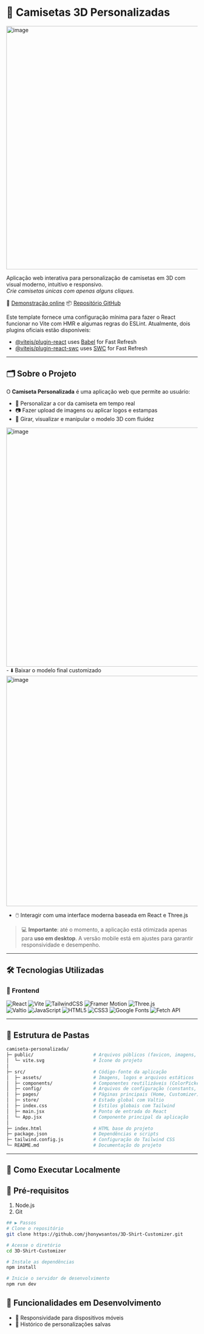 # 👕 Camisetas 3D Personalizadas 
<img width="1353" height="640" alt="image" src="https://github.com/user-attachments/assets/69122a60-033a-4b09-b303-ea8ec83bbaa3" />

Aplicação web interativa para personalização de camisetas em 3D com visual moderno, intuitivo e responsivo.  
*Crie camisetas únicas com apenas alguns cliques.*

🔗 [Demonstração online](https://camiseta-personalizada.vercel.app/) 📦 [Repositório GitHub](https://github.com/jhonywsantos/camiseta-personalizada/)

Este template fornece uma configuração mínima para fazer o React funcionar no Vite com HMR e algumas regras do ESLint.
Atualmente, dois plugins oficiais estão disponíveis:

- [@vitejs/plugin-react](https://github.com/vitejs/vite-plugin-react/blob/main/packages/plugin-react/README.md) uses [Babel](https://babeljs.io/) for Fast Refresh
- [@vitejs/plugin-react-swc](https://github.com/vitejs/vite-plugin-react-swc) uses [SWC](https://swc.rs/) for Fast Refresh
---

## 🗂️ Sobre o Projeto

O **Camiseta Personalizada** é uma aplicação web que permite ao usuário:

- 🎨 Personalizar a cor da camiseta em tempo real  
- 📷 Fazer upload de imagens ou aplicar logos e estampas  
- 🔄 Girar, visualizar e manipular o modelo 3D com fluidez
<img width="1007" height="629" alt="image" src="https://github.com/user-attachments/assets/2b1b77d0-d8c2-44c1-81af-0d330bdcc8a0" />  
- ⬇️ Baixar o modelo final customizado
<img width="887" height="606" alt="image" src="https://github.com/user-attachments/assets/cdb00205-2b50-4928-b069-8bcaad2cace2" />

- 🖱️ Interagir com uma interface moderna baseada em React e Three.js  

> 💻 **Importante**: até o momento, a aplicação está otimizada apenas para **uso em desktop**. A versão mobile está em ajustes para garantir responsividade e desempenho.

---
## 🛠️ Tecnologias Utilizadas

### 🎨 Frontend

![React](https://img.shields.io/badge/-React-61DAFB?style=for-the-badge&logo=react&logoColor=black)  ![Vite](https://img.shields.io/badge/-Vite-646CFF?style=for-the-badge&logo=vite&logoColor=white)  ![TailwindCSS](https://img.shields.io/badge/-TailwindCSS-38B2AC?style=for-the-badge&logo=tailwind-css&logoColor=white)  ![Framer Motion](https://img.shields.io/badge/-FramerMotion-EF007B?style=for-the-badge&logo=framer&logoColor=white)  ![Three.js](https://img.shields.io/badge/-Three.js-000000?style=for-the-badge&logo=three.js&logoColor=white)  
![Valtio](https://img.shields.io/badge/-Valtio-F05032?style=for-the-badge&logo=valtio&logoColor=white)  ![JavaScript](https://img.shields.io/badge/-JavaScript-F7DF1E?style=for-the-badge&logo=javascript&logoColor=black)  ![HTML5](https://img.shields.io/badge/-HTML5-E34F26?style=for-the-badge&logo=html5&logoColor=white)  ![CSS3](https://img.shields.io/badge/-CSS3-1572B6?style=for-the-badge&logo=css3&logoColor=white)  ![Google Fonts](https://img.shields.io/badge/-GoogleFonts-4285F4?style=for-the-badge&logo=googlefonts&logoColor=white)  ![Fetch API](https://img.shields.io/badge/-FetchAPI-025A8D?style=for-the-badge&logo=api&logoColor=white)

---

## 📁 Estrutura de Pastas

```bash
camiseta-personalizada/
├─ public/                      # Arquivos públicos (favicon, imagens, etc.)
│  └─ vite.svg                  # Ícone do projeto
│
├─ src/                         # Código-fonte da aplicação
│  ├─ assets/                   # Imagens, logos e arquivos estáticos
│  ├─ components/               # Componentes reutilizáveis (ColorPicker, FilePicker, CustomButton, etc.)
│  ├─ config/                   # Arquivos de configuração (constants, helpers, motion)
│  ├─ pages/                    # Páginas principais (Home, Customizer)
│  ├─ store/                    # Estado global com Valtio
│  ├─ index.css                 # Estilos globais com Tailwind
│  ├─ main.jsx                  # Ponto de entrada do React
│  └─ App.jsx                   # Componente principal da aplicação
│
├─ index.html                   # HTML base do projeto
├─ package.json                 # Dependências e scripts
├─ tailwind.config.js           # Configuração do Tailwind CSS
└─ README.md                    # Documentação do projeto
```
---
## 🚀 Como Executar Localmente

## 🔧 Pré-requisitos
1. Node.js
2. Git
```bash
## ▶️ Passos
# Clone o repositório
git clone https://github.com/jhonywsantos/3D-Shirt-Customizer.git

# Acesse o diretório
cd 3D-Shirt-Customizer

# Instale as dependências
npm install

# Inicie o servidor de desenvolvimento
npm run dev
```

## 📌 Funcionalidades em Desenvolvimento
- 📱 Responsividade para dispositivos móveis
- 🧾 Histórico de personalizações salvas
